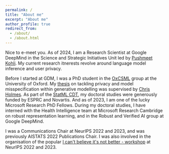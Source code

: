 ```yaml
---
permalink: /
title: "About me"
excerpt: "About me"
author_profile: true
redirect_from: 
  - /about/
  - /about.html
---
```


Nice to e-meet you. As of 2024, I am a Research Scientist at Google DeepMind in the Science and Strategic Initiatives Unit led by [Pushmeet Kohli](https://en.wikipedia.org/wiki/Pushmeet_Kohli). My current research itnerests revolve around language model inference and user privacy. 

Before I started at GDM, I was a PhD student in the [OxCSML](https://csml.stats.ox.ac.uk/) group at the University of Oxford. My [thesis](https://ora.ox.ac.uk/objects/uuid:94a33e80-ae9c-4530-8019-ae5780da21a4/files/d5138jf42t) on tackling privacy and model misspecification within generative modelling was supervised by [Chris Holmes](http://www.stats.ox.ac.uk/~cholmes/). As part of the [StatML CDT](https://statml.io/), my doctoral studies were generously funded by ESPRC and Novartis. And as of 2023, I am one of the lucky Microsoft Research PhD Fellows. During my doctoral studies, I have interned with the Health Intelligence team at Microsoft Research Cambridge on robust representation learning, and in the Robust and Verified AI group at Google DeepMind.

I was a Communications Chair at NeurIPS 2022 and 2023, and was previously AISTATS 2022 Publications Chair. I was also involved in the organisation of the popular [I can't believe it's not better - workshop](http://icbinb.cc/) at NeurIPS 2022 and 2023.
